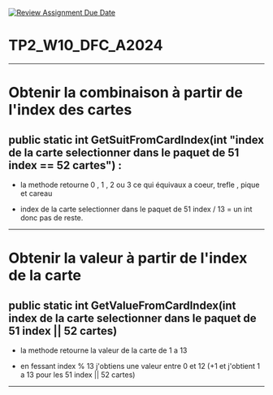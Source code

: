 [![Review Assignment Due Date](https://classroom.github.com/assets/deadline-readme-button-22041afd0340ce965d47ae6ef1cefeee28c7c493a6346c4f15d667ab976d596c.svg)](https://classroom.github.com/a/UEbzVLZg)
# TP2_W10_DFC_A2024


---

# Obtenir la combinaison à partir de l'index des cartes
## public static int GetSuitFromCardIndex(int "index de la carte selectionner dans le paquet de 51 index == 52 cartes") :

- la methode retourne 0 , 1 , 2 ou 3 ce qui équivaux a coeur, trefle , pique et careau

- index de la carte selectionner dans le paquet de 51 index / 13 = un int donc pas de reste.

---
# Obtenir la valeur à partir de l'index de la carte
## public static int GetValueFromCardIndex(int index de la carte selectionner dans le paquet de 51 index || 52 cartes)

- la methode retourne la valeur de la carte de 1 a 13

- en fessant index % 13 j'obtiens une valeur entre 0 et 12 (+1 et j'obtient 1 a 13 pour les 51 index || 52 cartes)

---
